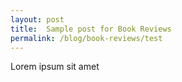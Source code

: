 ```yaml
---
layout: post
title:  Sample post for Book Reviews
permalink: /blog/book-reviews/test
---
```

Lorem ipsum sit amet
